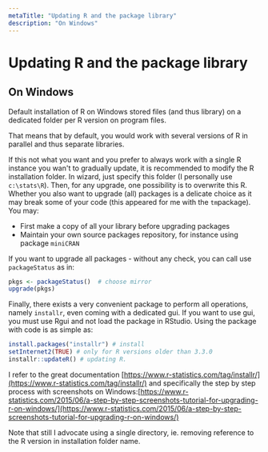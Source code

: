 ```yaml
---
metaTitle: "Updating R and the package library"
description: "On Windows"
---
```


# Updating R and the package library



## On Windows


Default installation of R on Windows stored files (and thus library) on a dedicated folder per R version on program files.

That means that by default, you would work with several versions of R in parallel and thus separate libraries.

If this not what you want and you prefer to always work with a single R instance you wan't to gradually update, it is recommended to modify the R installation folder. In wizard, just specify this folder (I personally use `c:\stats\R`). Then, for any upgrade, one possibility is to overwrite this R. Whether you also want to upgrade (all) packages is a delicate choice as it may break some of your code (this appeared for me with the `tm`package). You may:

- First make a copy of all your library before upgrading packages
- Maintain your own source packages repository, for instance using package `miniCRAN`

If you want to upgrade all packages - without any check, you can call use `packageStatus` as in:

```r
pkgs <- packageStatus()  # choose mirror
upgrade(pkgs)

```

Finally, there exists a very convenient package to perform all operations, namely `installr`, even coming with a dedicated gui. If you want to use gui, you must use Rgui and not load the package in RStudio. Using the package with code is as simple as:

```r
install.packages("installr") # install 
setInternet2(TRUE) # only for R versions older than 3.3.0
installr::updateR() # updating R.

```

I refer to the great documentation [https://www.r-statistics.com/tag/installr/](https://www.r-statistics.com/tag/installr/) and specifically the step by step process with screenshots on Windows:[https://www.r-statistics.com/2015/06/a-step-by-step-screenshots-tutorial-for-upgrading-r-on-windows/](https://www.r-statistics.com/2015/06/a-step-by-step-screenshots-tutorial-for-upgrading-r-on-windows/)

Note that still I advocate using a single directory, ie. removing reference to the R version in installation folder name.

